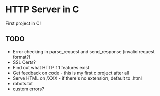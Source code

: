 # HTTP Server in C
First project in C!

## TODO
- Error checking in parse_request and send_response (invalid request format?)
- SSL Certs?
- Find out what HTTP 1.1 features exist
- Get feedback on code - this is my first c project after all
- Serve HTML on /XXX - if there's no extension, default to .html
- robots.txt
- custom errors?